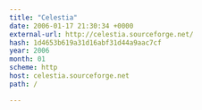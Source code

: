 ```yaml
---
title: "Celestia"
date: 2006-01-17 21:30:34 +0000
external-url: http://celestia.sourceforge.net/
hash: 1d4653b619a31d16abf31d44a9aac7cf
year: 2006
month: 01
scheme: http
host: celestia.sourceforge.net
path: /

---
```



